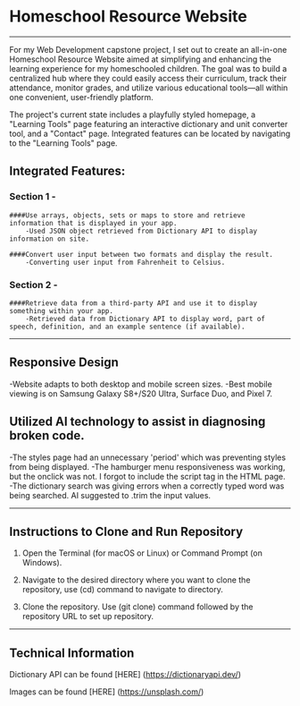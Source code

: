 # Homeschool Resource Website

-------------------------------

For my Web Development capstone project, I set out to create an all-in-one Homeschool Resource Website aimed at simplifying and enhancing the learning experience for my homeschooled children. The goal was to build a centralized hub where they could easily access their curriculum, track their attendance, monitor grades, and utilize various educational tools—all within one convenient, user-friendly platform. 

The project's current state includes a playfully styled homepage, a "Learning Tools" page featuring an interactive dictionary and unit converter tool, and a "Contact" page. Integrated features can be located by navigating to the "Learning Tools" page. 

## Integrated Features:

### Section 1 - 
    ####Use arrays, objects, sets or maps to store and retrieve information that is displayed in your app.
        -Used JSON object retrieved from Dictionary API to display information on site.

    ####Convert user input between two formats and display the result. 
        -Converting user input from Fahrenheit to Celsius.

### Section 2 - 
    
    ####Retrieve data from a third-party API and use it to display something within your app.
        -Retrieved data from Dictionary API to display word, part of speech, definition, and an example sentence (if available).

-------------------------------

## Responsive Design
-Website adapts to both desktop and mobile screen sizes.
-Best mobile viewing is on Samsung Galaxy S8+/S20 Ultra, Surface Duo, and Pixel 7.

## Utilized AI technology to assist in diagnosing broken code. 
-The styles page had an unnecessary 'period' which was preventing styles from being displayed.
-The hamburger menu responsiveness was working, but the onclick was not. I forgot to include the script tag in the HTML page.
-The dictionary search was giving errors when a correctly typed word was being searched. AI suggested to .trim the input values.

---------------------------------

## Instructions to Clone and Run Repository

1. Open the Terminal (for macOS or Linux) or Command Prompt (on Windows).

2. Navigate to the desired directory where you want to clone the repository, use (cd) command to navigate to directory.

3. Clone the repository. Use (git clone) command followed by the repository URL to set up repository.

---------------------------------

## Technical Information

Dictionary API can be found [HERE] (https://dictionaryapi.dev/)

Images can be found [HERE] (https://unsplash.com/)